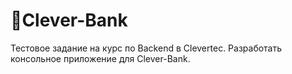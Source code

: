# :bank:Clever-Bank
Тестовое задание на курс по Backend в Clevertec. Разработать консольное приложение для Clever-Bank.
